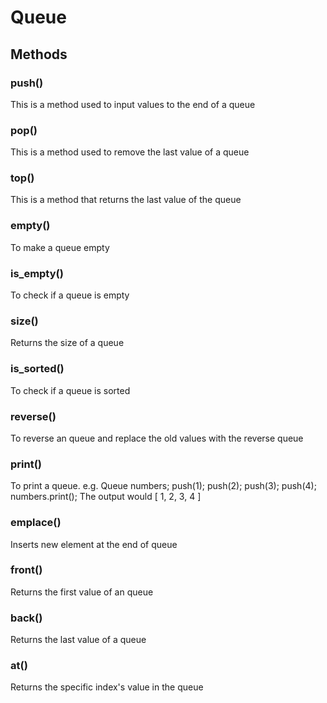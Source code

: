 # Queue

## Methods
### push()
This is a method used to input values to the end of a queue

### pop()
This is a method used to remove the last value of a queue

### top()
This is a method that returns the last value of the queue

### empty()
To make a queue empty

### is_empty()
To check if a queue is empty

### size()
Returns the size of a queue

### is_sorted()
To check if a queue is sorted

### reverse()
To reverse an queue and replace the old values with the reverse queue

### print()
To print a queue.
e.g. Queue<int> numbers; push(1); push(2); push(3); push(4); numbers.print();
The output would [ 1, 2, 3, 4 ]

### emplace()
Inserts new element at the end of queue

### front()
Returns the first value of an queue

### back()
Returns the last value of a queue

### at()
Returns the specific index's value in the queue